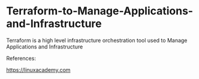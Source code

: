# Terraform-to-Manage-Applications-and-Infrastructure

Terraform is a high level infrastructure orchestration tool used to Manage Applications and Infrastructure



References: 

https://linuxacademy.com



